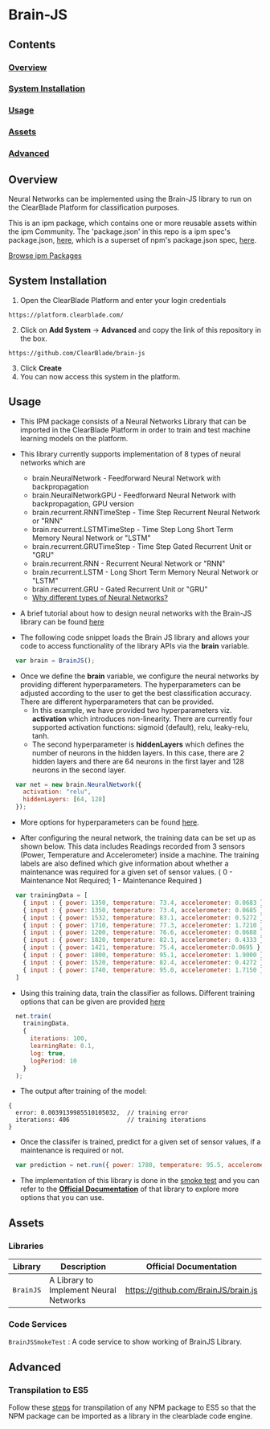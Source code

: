 # Brain-JS

## Contents

### [Overview](#overview-1)
### [System Installation](#system-installation)
### [Usage](#usage-1)
### [Assets](#assets-1)
### [Advanced](#advanced-1)

## Overview

Neural Networks can be implemented using the Brain-JS library to run on the ClearBlade Platform for classification purposes.

This is an ipm package, which contains one or more reusable assets within the ipm Community. The 'package.json' in this repo is a ipm spec's package.json, [here](https://docs.clearblade.com/v/3/6-ipm/spec), which is a superset of npm's package.json spec, [here](https://docs.npmjs.com/files/package.json).

[Browse ipm Packages](https://ipm.clearblade.com)

## System Installation

1. Open the ClearBlade Platform and enter your login credentials
```
https://platform.clearblade.com/
```
2. Click on **Add System** -> **Advanced** and copy the link of this repository in the box.
```
https://github.com/ClearBlade/brain-js
```
3. Click **Create**
4. You can now access this system in the platform.

## Usage

- This IPM package consists of a Neural Networks Library that can be imported in the ClearBlade Platform in order to train and test machine learning models on the platform.

- This library currently supports implementation of 8 types of neural networks which are
  - brain.NeuralNetwork - Feedforward Neural Network with backpropagation
  - brain.NeuralNetworkGPU - Feedforward Neural Network with backpropagation, GPU version
  - brain.recurrent.RNNTimeStep - Time Step Recurrent Neural Network or "RNN"
  - brain.recurrent.LSTMTimeStep - Time Step Long Short Term Memory Neural Network or "LSTM"
  - brain.recurrent.GRUTimeStep - Time Step Gated Recurrent Unit or "GRU"
  - brain.recurrent.RNN - Recurrent Neural Network or "RNN"
  - brain.recurrent.LSTM - Long Short Term Memory Neural Network or "LSTM"
  - brain.recurrent.GRU - Gated Recurrent Unit or "GRU"
  - [Why different types of Neural Networks?](https://github.com/BrainJS/brain.js#why-different-neural-network-types)

- A brief tutorial about how to design neural networks with the Brain-JS library can be found [here](https://scrimba.com/g/gneuralnetworks)

- The following code snippet loads the Brain JS library and allows your code to access functionality of the library APIs via the **brain** variable.

``` javascript
  var brain = BrainJS();
```

- Once we define the **brain** variable, we configure the neural networks by providing different hyperparameters. The hyperparameters can be adjusted according to the user to get the best classification accuracy. There are different hyperparameters that can be provided. 
  - In this example, we have provided two hyperparameters viz. **activation** which introduces non-linearity. There are currently four supported activation functions: sigmoid (default), relu, leaky-relu, tanh. 
  -  The second hyperparameter is **hiddenLayers** which defines the number of neurons in the hidden layers. In this case, there are 2 hidden layers and there are 64 neurons in the first layer and 128 neurons in the second layer.

``` javascript
  var net = new brain.NeuralNetwork({
    activation: "relu",
    hiddenLayers: [64, 128]
  });
```

- More options for hyperparameters can be found [here](https://github.com/BrainJS/brain.js#examples). 
 
- After configuring the neural network, the training data can be set up as shown below. This data includes Readings recorded from 3 sensors (Power, Temperature and Accelerometer) inside a machine. The training labels are also defined which give information about whether a maintenance was required for a given set of sensor values. ( 0 - Maintenance Not Required; 1 - Maintenance Required )

``` javascript
  var trainingData = [
    { input : { power: 1350, temperature: 73.4, accelerometer: 0.0683 }, output: { not_required : 0 } },
    { input : { power: 1350, temperature: 73.4, accelerometer: 0.0685 }, output: { not_required : 0 } }, 
    { input : { power: 1532, temperature: 83.1, accelerometer: 0.5272 }, output: { not_required : 0 } },
    { input : { power: 1710, temperature: 77.3, accelerometer: 1.7210 }, output: { required : 1 } }, 
    { input : { power: 1200, temperature: 76.6, accelerometer: 0.0688 }, output: { not_required : 0 } },
    { input : { power: 1820, temperature: 82.1, accelerometer: 0.4333 }, output: { required : 1 } },
    { input : { power: 1421, temperature: 75.4, accelerometer:0.0695 }, output: { not_required : 0 } },
    { input : { power: 1800, temperature: 95.1, accelerometer: 1.9000 }, output: { required : 1 } },
    { input : { power: 1520, temperature: 82.4, accelerometer: 0.4272 }, output: { not_required : 0 } },
    { input : { power: 1740, temperature: 95.0, accelerometer: 1.7150 }, output: { required : 1 } },
  ]
```

- Using this training data, train the classifier as follows. Different training options that can be given are provided [here](https://github.com/BrainJS/brain.js#training-options)

``` javascript
  net.train( 
    trainingData,     
    {
      iterations: 100,
      learningRate: 0.1,
      log: true,
      logPeriod: 10
    }
  );
```

- The output after training of the model:

```
{
  error: 0.0039139985510105032,  // training error
  iterations: 406                // training iterations
}
```

- Once the classifer is trained, predict for a given set of sensor values, if a maintenance is required or not.
``` javascript
  var prediction = net.run({ power: 1780, temperature: 95.5, accelerometer: 1.8120 });
```

- The implementation of this library is done in the [smoke test](https://github.com/ClearBlade/brain-js/blob/master/code/services/BrainJSSmokeTest/BrainJSSmokeTest.js) and you can refer to the [**Official Documentation**](https://github.com/BrainJS/brain.js) of that library to explore more options that you can use.  

## Assets

### Libraries 

| Library  | Description  | Official Documentation |   
|---|---|---|
| ``` BrainJS ```  | A Library to Implement Neural Networks | https://github.com/BrainJS/brain.js  | 

### Code Services

``` BrainJSSmokeTest ``` : A code service to show working of BrainJS Library.

## Advanced

### Transpilation to ES5

Follow these [steps](https://github.com/ClearBlade/Machine-Learning-Node-Libraries/blob/master/README.md#steps-for-transpilation-to-es5-1) for transpilation of any NPM package to ES5 so that the NPM package can be imported as a library in the clearblade code engine.

